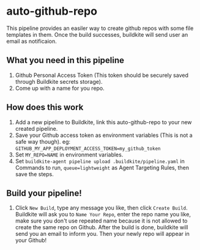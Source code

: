 # auto-github-repo

This pipeline provides an easiler way to create github repos with some file templates in them. Once the build successes, buildkite will send user an email as notificaion.

## What you need in this pipeline
1. Github Personal Access Token (This token should be securely saved through Buildkite secrets storage).
2. Come up with a name for you repo.


## How does this work
1. Add a new pipeline to Buildkite, link this auto-github-repo to your new created pipeline. 
2. Save your Github access token as environment variables (This is not a safe way though). eg: ```GITHUB_MY_APP_DEPLOYMENT_ACCESS_TOKEN=my_github_token```
3. Set ```MY_REPO=NAME``` in environment variables.
4. Set ```buildkite-agent pipeline upload .buildkite/pipeline.yaml``` in Commands to run, ```queue=lightweight``` as Agent Targeting Rules, then save the steps. 

## Build your pipeline!
1. Click ```New Build```, type any message you like, then click ```Create Build```. Buildkite will ask you to ```Name Your Repo```, enter the repo name you like, make sure you don't use repeated name because it is not allowed to create the same repo on Github. After the build is done, buildkite will send you an email to inform you. Then your newly repo will appear in your Github! 
